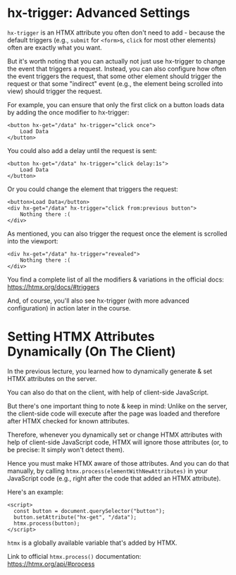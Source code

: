 <h1>hx-trigger: Advanced Settings</h1>

`hx-trigger` is an HTMX attribute you often don't need to add - because the default triggers (e.g., `submit` for `<form>`s, `click` for most other elements) often are exactly what you want.

But it's worth noting that you can actually not just use hx-trigger to change the event that triggers a request. Instead, you can also configure how often the event triggers the request, that some other element should trigger the request or that some "indirect" event (e.g., the element being scrolled into view) should trigger the request.

For example, you can ensure that only the first click on a button loads data by adding the once modifier to hx-trigger:

```
<button hx-get="/data" hx-trigger="click once">
    Load Data
</button>
```
You could also add a delay until the request is sent:

```
<button hx-get="/data" hx-trigger="click delay:1s">
    Load Data
</button>
```
Or you could change the element that triggers the request:

```
<button>Load Data</button>
<div hx-get="/data" hx-trigger="click from:previous button">
    Nothing there :(
</div>
```
As mentioned, you can also trigger the request once the element is scrolled into the viewport:
```
<div hx-get="/data" hx-trigger="revealed">
    Nothing there :(
</div>
```
You find a complete list of all the modifiers & variations in the official docs: https://htmx.org/docs/#triggers

And, of course, you'll also see hx-trigger (with more advanced configuration) in action later in the course.



<h1>Setting HTMX Attributes Dynamically (On The Client)</h1>
In the previous lecture, you learned how to dynamically generate & set HTMX attributes on the server.

You can also do that on the client, with help of client-side JavaScript.

But there's one important thing to note & keep in mind: Unlike on the server, the client-side code will execute after the page was loaded and therefore after HTMX checked for known attributes.

Therefore, whenever you dynamically set or change HTMX attributes with help of client-side JavaScript code, HTMX will ignore those attributes (or, to be precise: It simply won't detect them).

Hence you must make HTMX aware of those attributes. And you can do that manually, by calling `htmx.process(elementWithNewAttributes)` in your JavaScript code (e.g., right after the code that added an HTMX attribute).

Here's an example:

```
<script>
  const button = document.querySelector("button");
  button.setAttribute("hx-get", "/data");
  htmx.process(button);
</script>
```

`htmx` is a globally available variable that's added by HTMX.

Link to official `htmx.process()` documentation: https://htmx.org/api/#process


